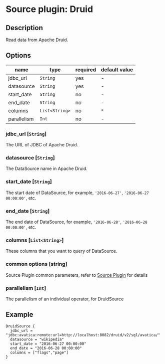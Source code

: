 # Source plugin: Druid

## Description

Read data from Apache Druid.

## Options

| name       | type           | required | default value |
| ---------- | -------------- | -------- | ------------- |
| jdbc_url   | `String`       | yes      | -             |
| datasource | `String`       | yes      | -             |
| start_date | `String`       | no       | -             |
| end_date   | `String`       | no       | -             |
| columns    | `List<String>` | no       | `*`           |
| parallelism      | `Int`    | no       | -             |

### jdbc_url [`String`]

The URL of JDBC of Apache Druid.

### datasource [`String`]

The DataSource name in Apache Druid.

### start_date [`String`]

The start date of DataSource, for example, `'2016-06-27'`, `'2016-06-27 00:00:00'`, etc.

### end_date [`String`]

The end date of DataSource, for example, `'2016-06-28'`, `'2016-06-28 00:00:00'`, etc.

### columns [`List<String>`]

These columns that you want to query of DataSource.

### common options [string]

Source Plugin common parameters, refer to [Source Plugin](./source-plugin.md) for details

### parallelism [`Int`]

The parallelism of an individual operator, for DruidSource

## Example

```hocon
DruidSource {
  jdbc_url = "jdbc:avatica:remote:url=http://localhost:8082/druid/v2/sql/avatica/"
  datasource = "wikipedia"
  start_date = "2016-06-27 00:00:00"
  end_date = "2016-06-28 00:00:00"
  columns = ["flags","page"]
}
```
